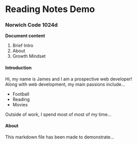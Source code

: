 # Reading Notes Demo

### Norwich Code 1024d

**Document content**

1. Brief Intro 
2. About
3. Growth Mindset

#### Introduction
Hi, my name is James and I am a prospective web developer!  
Along with web development, my main passions include... 

- Football
- Reading
- Movies

Outside of work, I spend most of most of my time... 

#### About  
This markdown file has been made to demonstrate... 
